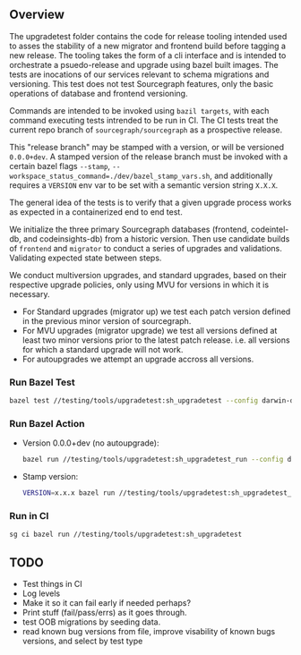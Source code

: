 ## Overview
The upgradetest folder contains the code for release tooling intended used to asses the stability of a new migrator and frontend build before tagging a new release. 
The tooling takes the form of a cli interface and is intended to orchestrate a psuedo-release and upgrade using bazel built images. The tests are  inocations of our services relevant to schema migrations and versioning. 
This test does not test Sourcegraph features, only the basic operations of database and frontend versioning.

Commands are intended to be invoked using `bazil targets`, with each command executing tests intrended to be run in CI. The CI tests treat the current repo branch of `sourcegraph/sourcegraph` as a prospective release. 

This "release branch" may be stamped with a version, or will be versioned `0.0.0+dev`. A stamped version of the release branch must be invoked with a certain bazel flags `--stamp`, `--workspace_status_command=./dev/bazel_stamp_vars.sh`,
and additionally requires a `VERSION` env var to be set with a semantic version string `X.X.X`. 

The general idea of the tests is to verify that a given upgrade process works as expected in a containerized end to end test.

We initialize the three primary Sourcegraph databases (frontend, codeintel-db, and codeinsights-db) from a historic version. Then use candidate builds of `frontend` and `migrator` to conduct a series of upgrades and validations. Validating expected state between steps.

We conduct multiversion upgrades, and standard upgrades, based on their respective upgrade policies, only using MVU for versions in which it is necessary.
- For Standard upgrades (migrator up) we test each patch version defined in the previous minor version of sourcegraph.
- For MVU upgrades (migrator upgrade) we test all versions defined at least two minor versions prior to the latest patch release. i.e. all versions for which a standard upgrade will not work.
- For autoupgrades we attempt an upgrade accross all versions.

### Run Bazel Test
```bash
bazel test //testing/tools/upgradetest:sh_upgradetest --config darwin-docker -- <test args>
```

### Run Bazel Action
- Version 0.0.0+dev (no autoupgrade):
  ```bash
  bazel run //testing/tools/upgradetest:sh_upgradetest_run --config darwin-docker -- <command>
  ```
- Stamp version:
  ```bash
  VERSION=x.x.x bazel run //testing/tools/upgradetest:sh_upgradetest_run --config darwin-docker --stamp --workspace_status_command=./dev/bazel_stamp_vars.sh -- <command>
  ```
### Run in CI
```bash
sg ci bazel run //testing/tools/upgradetest:sh_upgradetest
```
## TODO
- Test things in CI
- Log levels
- Make it so it can fail early if needed perhaps?
- Print stuff (fail/pass/errs) as it goes through.
- test OOB migrations by seeding data.
- read known bug versions from file, improve visability of known bugs versions, and select by test type
